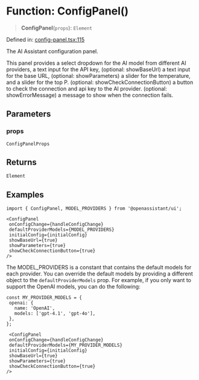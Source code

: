 # Function: ConfigPanel()

> **ConfigPanel**(`props`): `Element`

Defined in: [config-panel.tsx:115](https://github.com/GeoDaCenter/openassistant/blob/a9f2271d1019f6c25c10dd4b3bdb64fcf16999b2/packages/ui/src/components/config-panel.tsx#L115)

The AI Assistant configuration panel.

This panel provides a select dropdown for the AI model from different AI providers, a text input for the API key,
(optional: showBaseUrl) a text input for the base URL,
(optional: showParameters) a slider for the temperature, and a slider for the top P.
(optional: showCheckConnectionButton) a button to check the connection and api key to the AI provider.
(optional: showErrorMessage) a message to show when the connection fails.

## Parameters

### props

`ConfigPanelProps`

## Returns

`Element`

## Examples

```tsx
import { ConfigPanel, MODEL_PROVIDERS } from '@openassistant/ui';

<ConfigPanel
 onConfigChange={handleConfigChange}
 defaultProviderModels={MODEL_PROVIDERS}
 initialConfig={initialConfig}
 showBaseUrl={true}
 showParameters={true}
 showCheckConnectionButton={true}
/>
```

The MODEL_PROVIDERS is a constant that contains the default models for each provider.
You can override the default models by providing a different object to the `defaultProviderModels` prop.
For example, if you only want to support the OpenAI models, you can do the following:

```tsx
const MY_PROVIDER_MODELS = {
 openai: {
   name: 'OpenAI',
   models: ['gpt-4.1', 'gpt-4o'],
 },
};

 <ConfigPanel
 onConfigChange={handleConfigChange}
 defaultProviderModels={MY_PROVIDER_MODELS}
 initialConfig={initialConfig}
 showBaseUrl={true}
 showParameters={true}
 showCheckConnectionButton={true}
/>
```

